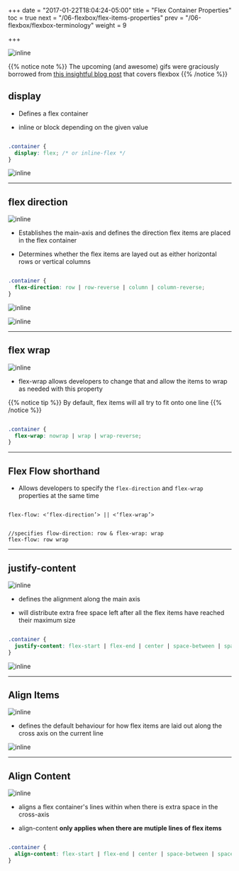 +++
date = "2017-01-22T18:04:24-05:00"
title = "Flex Container Properties"
toc = true
next = "/06-flexbox/flex-items-properties"
prev = "/06-flexbox/flexbox-terminology"
weight = 9

+++

![inline](/images/06/flex-container.svg)

{{% notice note %}}
The upcoming (and awesome) gifs were graciously borrowed from [this insightful blog post](https://medium.freecodecamp.com/an-animated-guide-to-flexbox-d280cf6afc35#.rg3ffic99) that covers flexbox
{{% /notice %}}


## display

- Defines a flex container 

- inline or block depending on the given value

```css

.container {
  display: flex; /* or inline-flex */
}


```


![inline](/images/06/display-flex.gif)


---

## flex direction

![inline](/images/06/flex-direction2.svg)

- Establishes the main-axis and defines the direction flex items are placed in the flex container

- Determines whether the flex items are layed out as either horizontal rows or vertical columns


```css

.container {
  flex-direction: row | row-reverse | column | column-reverse;
}

```

![inline](/images/06/flex-direction.gif)

![inline](/images/06/flex-direction-column.gif)


---

## flex wrap

![inline](/images/06/flex-wrap.svg)

- flex-wrap allows developers to change that and allow the items to wrap as needed with this property


{{% notice tip %}}
By default, flex items will all try to fit onto one line
{{% /notice %}}

```css

.container {
  flex-wrap: nowrap | wrap | wrap-reverse;
}


```

---

## Flex Flow shorthand

- Allows developers to specify the `flex-direction` and `flex-wrap` properties at the same time

```

flex-flow: <‘flex-direction’> || <‘flex-wrap’>

```


```

//specifies flow-direction: row & flex-wrap: wrap
flex-flow: row wrap

```

---

## justify-content

![inline](/images/06/justify-content.svg)

- defines the alignment along the main axis

- will distribute extra free space left after all the flex items have reached their maximum size


```css

.container {
  justify-content: flex-start | flex-end | center | space-between | space-around;
}

```

![inline](/images/06/justify-content.gif)

---

## Align Items

![inline](/images/06/align-items.svg)

- defines the default behaviour for how flex items are laid out along the cross axis on the current line

![inline](/images/06/align-items.gif)

---

## Align Content

![inline](/images/06/align-content.svg)

- aligns a flex container's lines within when there is extra space in the cross-axis

- align-content **only applies when there are mutiple lines of flex items**


```css

.container {
  align-content: flex-start | flex-end | center | space-between | space-around | stretch;
}

```
